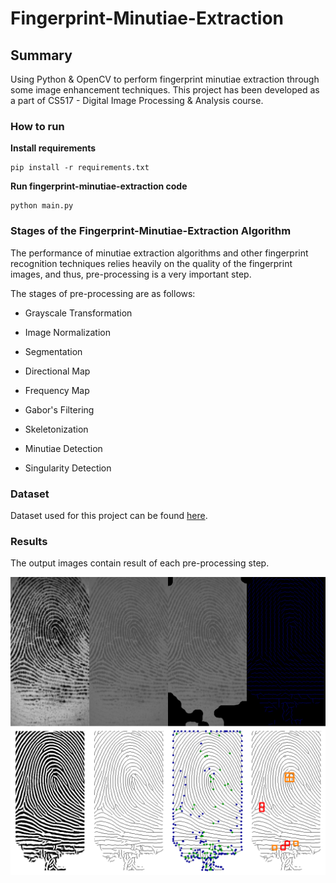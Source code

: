 # Fingerprint-Minutiae-Extraction

## Summary

Using Python & OpenCV to perform fingerprint minutiae extraction through some image enhancement techniques. This project has been developed as a part of CS517 - Digital Image Processing & Analysis course.

### How to run

**Install requirements**

    pip install -r requirements.txt

**Run fingerprint-minutiae-extraction code**

    python main.py

### Stages of the Fingerprint-Minutiae-Extraction Algorithm

The performance of minutiae extraction algorithms and other fingerprint recognition techniques relies heavily on the quality of the fingerprint images, and thus, pre-processing is a very important step.

The stages of pre-processing are as follows:

* Grayscale Transformation

* Image Normalization

* Segmentation

* Directional Map

* Frequency Map

* Gabor's Filtering

* Skeletonization

* Minutiae Detection

* Singularity Detection

### Dataset

Dataset used for this project can be found [here](http://bias.csr.unibo.it/fvc2002/download.asp).

### Results

The output images contain result of each pre-processing step.

![results](./output/0.png)